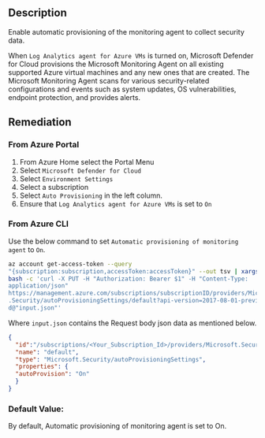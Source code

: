 ## Description

Enable automatic provisioning of the monitoring agent to collect security data.

When `Log Analytics agent for Azure VMs` is turned on, Microsoft Defender for Cloud provisions the Microsoft Monitoring Agent on all existing supported Azure virtual machines and any new ones that are created. The Microsoft Monitoring Agent scans for various security-related configurations and events such as system updates, OS
vulnerabilities, endpoint protection, and provides alerts.

## Remediation

### From Azure Portal

  1. From Azure Home select the Portal Menu
  2. Select `Microsoft Defender for Cloud`
  3. Select `Environment Settings`
  4. Select a subscription
  5. Select `Auto Provisioning` in the left column.
  6. Ensure that `Log Analytics agent for Azure VMs` is set to `On`

### From Azure CLI

Use the below command to set `Automatic provisioning of monitoring agent` to `On`.

```bash
az account get-access-token --query
"{subscription:subscription,accessToken:accessToken}" --out tsv | xargs -L1
bash -c 'curl -X PUT -H "Authorization: Bearer $1" -H "Content-Type:
application/json"
https://management.azure.com/subscriptions/subscriptionID/providers/Microsoft
.Security/autoProvisioningSettings/default?api-version=2017-08-01-preview -
d@"input.json"'
```
Where `input.json` contains the Request body json data as mentioned below.

```json
{
  "id":"/subscriptions/<Your_Subscription_Id>/providers/Microsoft.Security/autoProvisioningSettingsdefault",
  "name": "default",
  "type": "Microsoft.Security/autoProvisioningSettings",
  "properties": {
  "autoProvision": "On"
  }
}
```

### Default Value:

By default, Automatic provisioning of monitoring agent is set to On.